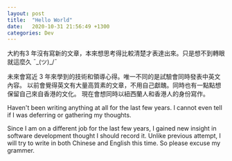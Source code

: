 ```yaml
---
layout: post
title:  "Hello World"
date:   2020-10-31 21:56:49 +1300
categories: Dev
---
```

大約有3 年沒有寫新的文章，本來想思考得比較清楚才表達出來。只是想不到轉眼就這麼久 ¯\_(ツ)_/¯

未來會寫近 3 年來學到的技術和領導心得。唯一不同的是試驗會同時發表中英文內容。
以前會覺得英文有大量高質素的文章，不用自己獻醜。同時也有一點點想保留自己來自香港的文化。
現在會想同時以紐西蘭人和香港人的身份寫作。

Haven't been writing anything at all for the last few years. I cannot even tell if I was deferring or gathering my thoughts. 

Since I am on a different job for the last few years, I gained new insight in software development thought I should record it.
Unlike previous attempt, I will try to write in both Chinese and English this time. So please excuse my grammer. 

